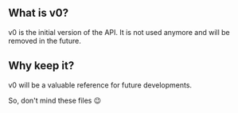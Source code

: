## What is v0?
v0 is the initial version of the API. It is not used anymore and will be removed in the future.

## Why keep it?
v0 will be a valuable reference for future developments.


So, don't mind these files 😉